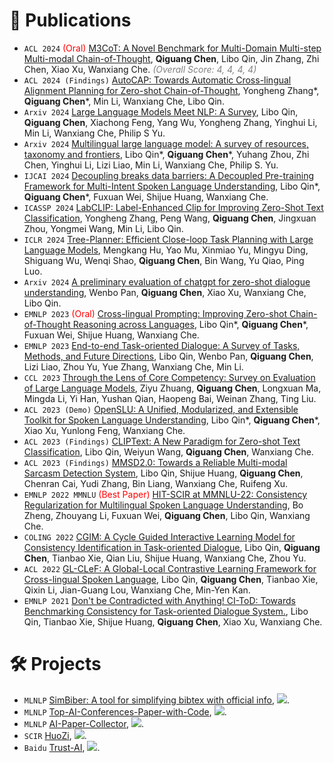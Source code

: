 <!--
 * @Author: Qiguang Chen
 * @LastEditors: Qiguang Chen
 * @Date: 2023-10-11 00:50:08
 * @LastEditTime: 2024-05-25 15:33:23
 * @Description: 
 * 
-->

# 📝 Publications
- ``ACL 2024`` <span style="color:red">(Oral)</span> [M3CoT: A Novel Benchmark for
Multi-Domain Multi-step Multi-modal Chain-of-Thought](https://aclanthology.org/2024.acl-long.446.pdf), **Qiguang Chen**, Libo Qin, Jin Zhang, Zhi Chen, Xiao Xu, Wanxiang Che. <span style="color:gray"><i>(Overall Score: 4, 4, 4, 4)</i></span>
- ``ACL 2024 (Findings)`` [AutoCAP: Towards Automatic Cross-lingual Alignment Planning for Zero-shot Chain-of-Thought](https://aclanthology.org/2024.findings-acl.546.pdf), Yongheng Zhang\*, **Qiguang Chen**\*, Min Li, Wanxiang Che, Libo Qin.
- ``Arxiv 2024`` [Large Language Models Meet NLP: A Survey](https://arxiv.org/abs/2405.12819), Libo Qin, **Qiguang Chen**, Xiachong Feng, Yang Wu, Yongheng Zhang, Yinghui Li, Min Li, Wanxiang Che, Philip S Yu.
- ``Arxiv 2024`` [Multilingual large language model: A survey of resources, taxonomy and frontiers](https://arxiv.org/abs/2404.04925), Libo Qin\*, **Qiguang Chen**\*, Yuhang Zhou, Zhi Chen, Yinghui Li, Lizi Liao, Min Li, Wanxiang Che, Philip S. Yu.
- ``IJCAI 2024`` [Decoupling breaks data barriers: A Decoupled Pre-training Framework for Multi-Intent Spoken Language Understanding](https://aclanthology.org/2024.findings-acl.546.pdf), Libo Qin\*, **Qiguang Chen**\*, Fuxuan Wei, Shijue Huang, Wanxiang Che.
- ``ICASSP 2024`` [LabCLIP: Label-Enhanced Clip for Improving Zero-Shot Text Classification](https://ieeexplore.ieee.org/abstract/document/10446865/), Yongheng Zhang, Peng Wang, **Qiguang Chen**, Jingxuan Zhou, Yongmei Wang, Min Li, Libo Qin.
- ``ICLR 2024`` [Tree-Planner: Efficient Close-loop Task Planning with Large Language Models](https://arxiv.org/abs/2310.08582), Mengkang Hu, Yao Mu, Xinmiao Yu, Mingyu Ding, Shiguang Wu, Wenqi Shao, **Qiguang Chen**, Bin Wang, Yu Qiao, Ping Luo.
- ``Arxiv 2024`` [A preliminary evaluation of chatgpt for zero-shot dialogue understanding](https://arxiv.org/abs/2304.04256), Wenbo Pan, **Qiguang Chen**, Xiao Xu, Wanxiang Che, Libo Qin.
- ``EMNLP 2023`` <span style="color:red">(Oral)</span> [Cross-lingual Prompting: Improving Zero-shot Chain-of-Thought Reasoning across Languages](https://arxiv.org/abs/2310.14799), Libo Qin\*, **Qiguang Chen**\*, Fuxuan Wei, Shijue Huang, Wanxiang Che.
- ``EMNLP 2023`` [End-to-end Task-oriented Dialogue: A Survey of Tasks, Methods, and Future Directions](https://arxiv.org/abs/2311.09008), Libo Qin, Wenbo Pan, **Qiguang Chen**, Lizi Liao, Zhou Yu, Yue Zhang, Wanxiang Che, Min Li.
- ``CCL 2023`` [Through the Lens of Core Competency: Survey on Evaluation of Large Language Models](https://aclanthology.org/2023.ccl-2.pdf#page=93), Ziyu Zhuang, **Qiguang Chen**, Longxuan Ma, Mingda Li, Yi Han, Yushan Qian, Haopeng Bai, Weinan Zhang, Ting Liu.
- ``ACL 2023 (Demo)`` [OpenSLU: A Unified, Modularized, and Extensible Toolkit for Spoken Language Understanding](https://aclanthology.org/2023.acl-demo.9/), Libo Qin\*, **Qiguang Chen**\*, Xiao Xu, Yunlong Feng, Wanxiang Che.
- ``ACL 2023 (Findings)`` [CLIPText: A New Paradigm for Zero-shot Text Classification](https://aclanthology.org/2023.findings-acl.69/), Libo Qin, Weiyun Wang, **Qiguang Chen**, Wanxiang Che.
- ``ACL 2023 (Findings)`` [MMSD2.0: Towards a Reliable Multi-modal Sarcasm Detection System](https://aclanthology.org/2023.findings-acl.689/), Libo Qin, Shijue Huang, **Qiguang Chen**, Chenran Cai, Yudi Zhang, Bin Liang, Wanxiang Che, Ruifeng Xu.
- ``EMNLP 2022 MMNLU`` <span style="color:red">(Best Paper)</span> [HIT-SCIR at MMNLU-22: Consistency Regularization for Multilingual Spoken Language Understanding](https://aclanthology.org/2022.mmnlu-1.4.pdf), Bo Zheng, Zhouyang Li, Fuxuan Wei, **Qiguang Chen**, Libo Qin, Wanxiang Che.
- ``COLING 2022`` [CGIM: A Cycle Guided Interactive Learning Model for Consistency Identification in Task-oriented Dialogue](https://aclanthology.org/2022.coling-1.37.pdf), Libo Qin, **Qiguang Chen**, Tianbao Xie, Qian Liu, Shijue Huang, Wanxiang Che, Zhou Yu.
- ``ACL 2022`` [GL-CLeF: A Global-Local Contrastive Learning Framework for Cross-lingual Spoken Language](https://aclanthology.org/2022.acl-long.191.pdf), Libo Qin, **Qiguang Chen**, Tianbao Xie, Qixin Li, Jian-Guang Lou, Wanxiang Che, Min-Yen Kan.
- ``EMNLP 2021`` [Don't be Contradicted with Anything! CI-ToD: Towards Benchmarking Consistency for Task-oriented Dialogue System.](https://aclanthology.org/2021.emnlp-main.182.pdf), Libo Qin, Tianbao Xie, Shijue Huang, **Qiguang Chen**, Xiao Xu, Wanxiang Che.

# 🛠️ Projects
- ``MLNLP`` [SimBiber: A tool for simplifying bibtex with official info](https://github.com/MLNLP-World/SimBiber), ![](https://img.shields.io/github/stars/MLNLP-World/SimBiber).
- ``MLNLP`` [Top-AI-Conferences-Paper-with-Code](https://github.com/MLNLP-World/Top-AI-Conferences-Paper-with-Code), ![](https://img.shields.io/github/stars/MLNLP-World/Top-AI-Conferences-Paper-with-Code).
- ``MLNLP`` [AI-Paper-Collector](https://github.com/MLNLP-World/AI-Paper-Collector), ![](https://img.shields.io/github/stars/MLNLP-World/AI-Paper-collector).
- ``SCIR`` [HuoZi](https://github.com/HIT-SCIR/huozi), ![](https://img.shields.io/github/stars/HIT-SCIR/huozi).
- ``Baidu`` [Trust-AI](https://github.com/PaddlePaddle/TrustAI), ![](https://img.shields.io/github/stars/PaddlePaddle/TrustAI).
